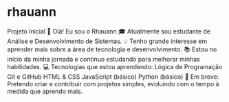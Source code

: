 # rhauann
Projeto Inicial
👋 Olá! Eu sou o Rhauann
🎓 Atualmente sou estudante de Análise e Desenvolvimento de Sistemas.
💡 Tenho grande interesse em aprender mais sobre a área de tecnologia e desenvolvimento.
📚 Estou no início da minha jornada e continuo estudando para melhorar minhas habilidades.
💻 Tecnologias que estou aprendendo:
Lógica de Programação
Git e GitHub
HTML & CSS
JavaScript (básico)
Python (básico)
🚀 Em breve:
Pretendo criar e contribuir com projetos simples, evoluindo com o tempo à medida que aprendo mais.
